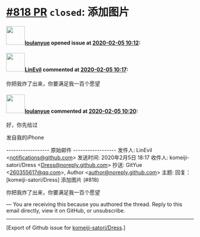# [\#818 PR](https://github.com/komeiji-satori/Dress/pull/818) `closed`: 添加图片

#### <img src="https://avatars.githubusercontent.com/u/17882510?u=0d2c6b83ed69ca109c7a6461811fcb270cc8772e&v=4" width="50">[loulanyue](https://github.com/loulanyue) opened issue at [2020-02-05 10:12](https://github.com/komeiji-satori/Dress/pull/818):



#### <img src="https://avatars.githubusercontent.com/u/13027656?u=9c421748e4923ede081f912d185c98ba34e2c105&v=4" width="50">[LinEvil](https://github.com/LinEvil) commented at [2020-02-05 10:17](https://github.com/komeiji-satori/Dress/pull/818#issuecomment-582337160):

你把我炸了出来，你要满足我一百个愿望

#### <img src="https://avatars.githubusercontent.com/u/17882510?u=0d2c6b83ed69ca109c7a6461811fcb270cc8772e&v=4" width="50">[loulanyue](https://github.com/loulanyue) commented at [2020-02-05 10:20](https://github.com/komeiji-satori/Dress/pull/818#issuecomment-582338162):

好，你先给过



发自我的iPhone


------------------ 原始邮件 ------------------
发件人: LinEvil <notifications@github.com&gt;
发送时间: 2020年2月5日 18:17
收件人: komeiji-satori/Dress <Dress@noreply.github.com&gt;
抄送: GitYue <260355617@qq.com&gt;, Author <author@noreply.github.com&gt;
主题: 回复：[komeiji-satori/Dress] 添加图片 (#818)




你把我炸了出来，你要满足我一百个愿望
 
—
You are receiving this because you authored the thread.
Reply to this email directly, view it on GitHub, or unsubscribe.


-------------------------------------------------------------------------------



[Export of Github issue for [komeiji-satori/Dress](https://github.com/komeiji-satori/Dress).]

